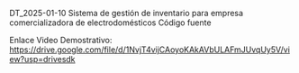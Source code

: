 DT_2025-01-10 Sistema de gestión de inventario para empresa comercializadora de electrodomésticos
Código fuente

Enlace Video Demostrativo: https://drive.google.com/file/d/1NvjT4vijCAoyoKAkAVbULAFmJUvqUy5V/view?usp=drivesdk
